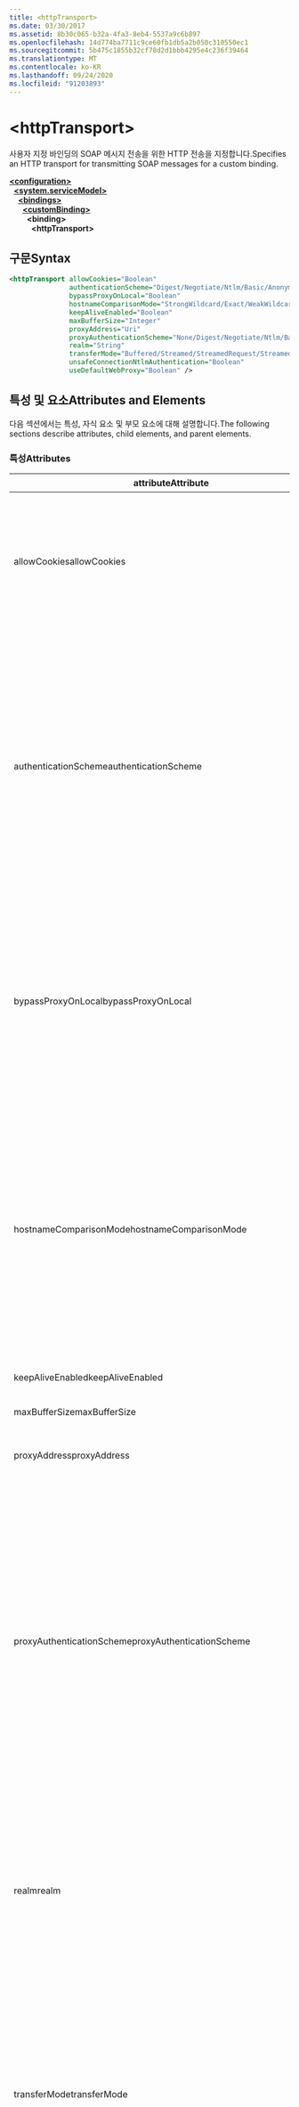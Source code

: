 ```yaml
---
title: <httpTransport>
ms.date: 03/30/2017
ms.assetid: 8b30c065-b32a-4fa3-8eb4-5537a9c6b897
ms.openlocfilehash: 14d774ba7711c9ce60fb1db5a2b050c310550ec1
ms.sourcegitcommit: 5b475c1855b32cf78d2d1bbb4295e4c236f39464
ms.translationtype: MT
ms.contentlocale: ko-KR
ms.lasthandoff: 09/24/2020
ms.locfileid: "91203893"
---
```

# \<httpTransport>

<span data-ttu-id="b32d7-101">사용자 지정 바인딩의 SOAP 메시지 전송을 위한 HTTP 전송을 지정합니다.</span><span class="sxs-lookup"><span data-stu-id="b32d7-101">Specifies an HTTP transport for transmitting SOAP messages for a custom binding.</span></span>  
  
[**\<configuration>**](../configuration-element.md)\
&nbsp;&nbsp;[**\<system.serviceModel>**](system-servicemodel.md)\
&nbsp;&nbsp;&nbsp;&nbsp;[**\<bindings>**](bindings.md)\
&nbsp;&nbsp;&nbsp;&nbsp;&nbsp;&nbsp;[**\<customBinding>**](custombinding.md)\
&nbsp;&nbsp;&nbsp;&nbsp;&nbsp;&nbsp;&nbsp;&nbsp;**\<binding>**\
&nbsp;&nbsp;&nbsp;&nbsp;&nbsp;&nbsp;&nbsp;&nbsp;&nbsp;&nbsp;**\<httpTransport>**  
  
## <a name="syntax"></a><span data-ttu-id="b32d7-102">구문</span><span class="sxs-lookup"><span data-stu-id="b32d7-102">Syntax</span></span>  
  
```xml  
<httpTransport allowCookies="Boolean"
               authenticationScheme="Digest/Negotiate/Ntlm/Basic/Anonymous"
               bypassProxyOnLocal="Boolean"
               hostnameComparisonMode="StrongWildcard/Exact/WeakWildcard"
               keepAliveEnabled="Boolean"
               maxBufferSize="Integer"
               proxyAddress="Uri"
               proxyAuthenticationScheme="None/Digest/Negotiate/Ntlm/Basic/Anonymous"
               realm="String"
               transferMode="Buffered/Streamed/StreamedRequest/StreamedResponse"
               unsafeConnectionNtlmAuthentication="Boolean"
               useDefaultWebProxy="Boolean" />
```  
  
## <a name="attributes-and-elements"></a><span data-ttu-id="b32d7-103">특성 및 요소</span><span class="sxs-lookup"><span data-stu-id="b32d7-103">Attributes and Elements</span></span>  

 <span data-ttu-id="b32d7-104">다음 섹션에서는 특성, 자식 요소 및 부모 요소에 대해 설명합니다.</span><span class="sxs-lookup"><span data-stu-id="b32d7-104">The following sections describe attributes, child elements, and parent elements.</span></span>  
  
### <a name="attributes"></a><span data-ttu-id="b32d7-105">특성</span><span class="sxs-lookup"><span data-stu-id="b32d7-105">Attributes</span></span>  
  
|<span data-ttu-id="b32d7-106">attribute</span><span class="sxs-lookup"><span data-stu-id="b32d7-106">Attribute</span></span>|<span data-ttu-id="b32d7-107">설명</span><span class="sxs-lookup"><span data-stu-id="b32d7-107">Description</span></span>|  
|---------------|-----------------|  
|<span data-ttu-id="b32d7-108">allowCookies</span><span class="sxs-lookup"><span data-stu-id="b32d7-108">allowCookies</span></span>|<span data-ttu-id="b32d7-109">클라이언트가 쿠키를 수락하고 이를 앞으로의 요청에서 전파할지 여부를 지정하는 부울 값입니다.</span><span class="sxs-lookup"><span data-stu-id="b32d7-109">A Boolean value that specifies whether the client accepts cookies and propagates them on future requests.</span></span> <span data-ttu-id="b32d7-110">기본값은 `false`입니다.</span><span class="sxs-lookup"><span data-stu-id="b32d7-110">The default is `false`.</span></span><br /><br /> <span data-ttu-id="b32d7-111">쿠키를 사용하는 ASMX 웹 서비스와 상호 작용할 때 이 특성을 사용할 수 있습니다.</span><span class="sxs-lookup"><span data-stu-id="b32d7-111">You can use this attribute when you interact with ASMX Web services that use cookies.</span></span> <span data-ttu-id="b32d7-112">그러면 서버에서 반환된 쿠키가 해당 서비스에 대한 이후의 모든 클라이언트 요청에 자동으로 복사되도록 할 수 있습니다.</span><span class="sxs-lookup"><span data-stu-id="b32d7-112">In this way, you can be sure that the cookies returned from the server are automatically copied to all future client requests for that service.</span></span>|  
|<span data-ttu-id="b32d7-113">authenticationScheme</span><span class="sxs-lookup"><span data-stu-id="b32d7-113">authenticationScheme</span></span>|<span data-ttu-id="b32d7-114">HTTP 수신기가 처리하는 클라이언트 요청을 인증하는 데 사용되는 프로토콜을 지정합니다.</span><span class="sxs-lookup"><span data-stu-id="b32d7-114">Specifies the protocol used to authenticate client requests being processed by an HTTP listener.</span></span> <span data-ttu-id="b32d7-115">유효한 값은 다음과 같습니다.</span><span class="sxs-lookup"><span data-stu-id="b32d7-115">Valid values include the following:</span></span><br /><br /> <span data-ttu-id="b32d7-116">-다이제스트: 다이제스트 인증을 지정 합니다.</span><span class="sxs-lookup"><span data-stu-id="b32d7-116">-   Digest: Specifies digest authentication.</span></span><br /><span data-ttu-id="b32d7-117">-Negotiate: 클라이언트와 협상 하 여 인증 체계를 결정 합니다.</span><span class="sxs-lookup"><span data-stu-id="b32d7-117">-   Negotiate: Negotiates with the client to determine the authentication scheme.</span></span> <span data-ttu-id="b32d7-118">클라이언트와 서버 모두 Kerberos를 지원하면 이 인증 체계가 사용되고, 그렇지 않으면 NTLM이 사용됩니다.</span><span class="sxs-lookup"><span data-stu-id="b32d7-118">If both client and server support Kerberos, it is used; otherwise, NTLM is used.</span></span><br /><span data-ttu-id="b32d7-119">-Ntlm: NTLM 인증을 지정 합니다.</span><span class="sxs-lookup"><span data-stu-id="b32d7-119">-   Ntlm: Specifies NTLM authentication.</span></span><br /><span data-ttu-id="b32d7-120">-Basic: 기본 인증을 지정 합니다.</span><span class="sxs-lookup"><span data-stu-id="b32d7-120">-   Basic: Specifies basic authentication.</span></span><br /><span data-ttu-id="b32d7-121">-Anonymous: 익명 인증을 지정 합니다.</span><span class="sxs-lookup"><span data-stu-id="b32d7-121">-   Anonymous: Specifies anonymous authentication.</span></span><br /><br /> <span data-ttu-id="b32d7-122">기본값은 Anonymous입니다.</span><span class="sxs-lookup"><span data-stu-id="b32d7-122">The default is Anonymous.</span></span> <span data-ttu-id="b32d7-123">이 특성은 <xref:System.Net.AuthenticationSchemes> 형식입니다.</span><span class="sxs-lookup"><span data-stu-id="b32d7-123">This attribute is of type <xref:System.Net.AuthenticationSchemes>.</span></span> <span data-ttu-id="b32d7-124">이 특성은 한 번만 설정할 수 있습니다.</span><span class="sxs-lookup"><span data-stu-id="b32d7-124">This attribute can only be set once.</span></span>|  
|<span data-ttu-id="b32d7-125">bypassProxyOnLocal</span><span class="sxs-lookup"><span data-stu-id="b32d7-125">bypassProxyOnLocal</span></span>|<span data-ttu-id="b32d7-126">로컬 주소에 대해 프록시 서버를 사용하지 않을 것인지 여부를 나타내는 부울 값입니다.</span><span class="sxs-lookup"><span data-stu-id="b32d7-126">A Boolean value that indicates whether to bypass the proxy server for local addresses.</span></span> <span data-ttu-id="b32d7-127">기본값은 `false`입니다.</span><span class="sxs-lookup"><span data-stu-id="b32d7-127">The default is `false`.</span></span><br /><br /> <span data-ttu-id="b32d7-128">로컬 주소는 로컬 LAN 또는 인트라넷에 있는 주소입니다.</span><span class="sxs-lookup"><span data-stu-id="b32d7-128">A local address is one that is on the local LAN or intranet.</span></span><br /><br /> <span data-ttu-id="b32d7-129">서비스 주소가로 시작 하는 경우 WCF (Windows Communication Foundation)는 항상 프록시를 무시 `http://localhost` 합니다.</span><span class="sxs-lookup"><span data-stu-id="b32d7-129">Windows Communication Foundation (WCF) always ignores the proxy if the service address begins with `http://localhost`.</span></span><br /><br /> <span data-ttu-id="b32d7-130">클라이언트가 동일한 시스템의 서비스와 통신할 때 프록시를 통하게 하려면 localhost 대신 호스트 이름을 사용해야 합니다.</span><span class="sxs-lookup"><span data-stu-id="b32d7-130">You should use the host name rather than localhost if you want clients to go through a proxy when talking to services on the same machine.</span></span>|  
|<span data-ttu-id="b32d7-131">hostnameComparisonMode</span><span class="sxs-lookup"><span data-stu-id="b32d7-131">hostnameComparisonMode</span></span>|<span data-ttu-id="b32d7-132">URI 구문 분석에 사용되는 HTTP 호스트 이름 비교 모드를 지정합니다.</span><span class="sxs-lookup"><span data-stu-id="b32d7-132">Specifies the HTTP hostname comparison mode used to parse URIs.</span></span> <span data-ttu-id="b32d7-133">유효한 값은 다음과 같습니다.</span><span class="sxs-lookup"><span data-stu-id="b32d7-133">Valid values are,</span></span><br /><br /> <span data-ttu-id="b32d7-134">-StrongWildcard: ("+")는 지정 된 체계, 포트 및 상대 URI의 컨텍스트에서 가능한 모든 호스트 이름을 검색 합니다.</span><span class="sxs-lookup"><span data-stu-id="b32d7-134">-   StrongWildcard: ("+") matches all possible hostnames in the context of the specified scheme, port and relative URI.</span></span><br /><span data-ttu-id="b32d7-135">-Exact: 와일드 카드 없음</span><span class="sxs-lookup"><span data-stu-id="b32d7-135">-   Exact: no wildcards</span></span><br /><span data-ttu-id="b32d7-136">-WeakWildcard: (" \* ")는 지정 된 체계, 포트 및 상대 UIR (명시적으로 또는 강력한 와일드 카드 메커니즘을 통해 일치 하지 않는)의 컨텍스트에서 가능한 모든 호스트 이름과 일치 합니다.</span><span class="sxs-lookup"><span data-stu-id="b32d7-136">-   WeakWildcard: ("\*") matches all possible hostname in the context of the specified scheme, port and relative UIR that have not been matched explicitly or through the strong wildcard mechanism.</span></span><br /><br /> <span data-ttu-id="b32d7-137">이 특성은 <xref:System.ServiceModel.HostNameComparisonMode> 형식입니다.</span><span class="sxs-lookup"><span data-stu-id="b32d7-137">This attribute is of type <xref:System.ServiceModel.HostNameComparisonMode>.</span></span> <span data-ttu-id="b32d7-138">기본값은 <xref:System.ServiceModel.HostNameComparisonMode.StrongWildcard>입니다.</span><span class="sxs-lookup"><span data-stu-id="b32d7-138">The default is <xref:System.ServiceModel.HostNameComparisonMode.StrongWildcard>.</span></span>|  
|<span data-ttu-id="b32d7-139">keepAliveEnabled</span><span class="sxs-lookup"><span data-stu-id="b32d7-139">keepAliveEnabled</span></span>|<span data-ttu-id="b32d7-140">인터넷 리소스에 영구 연결을 할 것인지 여부를 지정하는 부울 값입니다.</span><span class="sxs-lookup"><span data-stu-id="b32d7-140">A Boolean value that specifies whether to make a persistent connection to the internet resource.</span></span>|  
|<span data-ttu-id="b32d7-141">maxBufferSize</span><span class="sxs-lookup"><span data-stu-id="b32d7-141">maxBufferSize</span></span>|<span data-ttu-id="b32d7-142">버퍼의 최대 크기를 지정하는 양의 정수입니다.</span><span class="sxs-lookup"><span data-stu-id="b32d7-142">A positive integer that specifies the maximum size of the buffer.</span></span> <span data-ttu-id="b32d7-143">기본값은 524288입니다.</span><span class="sxs-lookup"><span data-stu-id="b32d7-143">The default is 524288</span></span>|  
|<span data-ttu-id="b32d7-144">proxyAddress</span><span class="sxs-lookup"><span data-stu-id="b32d7-144">proxyAddress</span></span>|<span data-ttu-id="b32d7-145">HTTP 프록시의 주소를 지정하는 URI입니다.</span><span class="sxs-lookup"><span data-stu-id="b32d7-145">A URI that specifies the address of the HTTP proxy.</span></span> <span data-ttu-id="b32d7-146">`useSystemWebProxy`가 `true`일 경우 이 설정은 `null`이어야 합니다.</span><span class="sxs-lookup"><span data-stu-id="b32d7-146">If `useSystemWebProxy` is `true`, this setting must be `null`.</span></span> <span data-ttu-id="b32d7-147">기본값은 `null`입니다.</span><span class="sxs-lookup"><span data-stu-id="b32d7-147">The default is `null`.</span></span>|  
|<span data-ttu-id="b32d7-148">proxyAuthenticationScheme</span><span class="sxs-lookup"><span data-stu-id="b32d7-148">proxyAuthenticationScheme</span></span>|<span data-ttu-id="b32d7-149">HTTP 프록시가 처리하는 클라이언트 요청을 인증하는 데 사용되는 프로토콜을 지정합니다.</span><span class="sxs-lookup"><span data-stu-id="b32d7-149">Specifies the protocol used for authenticating client requests being processed by an HTTP proxy.</span></span> <span data-ttu-id="b32d7-150">유효한 값은 다음과 같습니다.</span><span class="sxs-lookup"><span data-stu-id="b32d7-150">Valid values include the following:</span></span><br /><br /> <span data-ttu-id="b32d7-151">-없음: 인증이 수행 되지 않습니다.</span><span class="sxs-lookup"><span data-stu-id="b32d7-151">-   None: No authentication is performed.</span></span><br /><span data-ttu-id="b32d7-152">-다이제스트: 다이제스트 인증을 지정 합니다.</span><span class="sxs-lookup"><span data-stu-id="b32d7-152">-   Digest: Specifies digest authentication.</span></span><br /><span data-ttu-id="b32d7-153">-Negotiate: 클라이언트와 협상 하 여 인증 체계를 결정 합니다.</span><span class="sxs-lookup"><span data-stu-id="b32d7-153">-   Negotiate: Negotiates with the client to determine the authentication scheme.</span></span> <span data-ttu-id="b32d7-154">클라이언트와 서버 모두 Kerberos를 지원하면 이 인증 체계가 사용되고, 그렇지 않으면 NTLM이 사용됩니다.</span><span class="sxs-lookup"><span data-stu-id="b32d7-154">If both client and server support Kerberos, it is used; otherwise, NTLM is used.</span></span><br /><span data-ttu-id="b32d7-155">-Ntlm: NTLM 인증을 지정 합니다.</span><span class="sxs-lookup"><span data-stu-id="b32d7-155">-   Ntlm: Specifies NTLM authentication.</span></span><br /><span data-ttu-id="b32d7-156">-Basic: 기본 인증을 지정 합니다.</span><span class="sxs-lookup"><span data-stu-id="b32d7-156">-   Basic: Specifies basic authentication.</span></span><br /><span data-ttu-id="b32d7-157">-Anonymous: 익명 인증을 지정 합니다.</span><span class="sxs-lookup"><span data-stu-id="b32d7-157">-   Anonymous: Specifies anonymous authentication.</span></span><br /><br /> <span data-ttu-id="b32d7-158">기본값은 Anonymous입니다.</span><span class="sxs-lookup"><span data-stu-id="b32d7-158">The default is Anonymous.</span></span> <span data-ttu-id="b32d7-159">이 특성은 <xref:System.Net.AuthenticationSchemes> 형식입니다.</span><span class="sxs-lookup"><span data-stu-id="b32d7-159">This attribute is of type <xref:System.Net.AuthenticationSchemes>.</span></span> <span data-ttu-id="b32d7-160"><xref:System.Net.AuthenticationSchemes.IntegratedWindowsAuthentication?displayProperty=nameWithType>은 지원 되지 않습니다.</span><span class="sxs-lookup"><span data-stu-id="b32d7-160">Note that <xref:System.Net.AuthenticationSchemes.IntegratedWindowsAuthentication?displayProperty=nameWithType> is not supported.</span></span>|  
|<span data-ttu-id="b32d7-161">realm</span><span class="sxs-lookup"><span data-stu-id="b32d7-161">realm</span></span>|<span data-ttu-id="b32d7-162">프록시/서버에서 사용할 영역을 지정하는 문자열입니다.</span><span class="sxs-lookup"><span data-stu-id="b32d7-162">A string that specifies the realm to use on the proxy/server.</span></span> <span data-ttu-id="b32d7-163">기본값은 빈 문자열입니다.</span><span class="sxs-lookup"><span data-stu-id="b32d7-163">The default is an empty string.</span></span><br /><br /> <span data-ttu-id="b32d7-164">서버에서는 보호되는 리소스를 분할할 때 영역을 사용합니다.</span><span class="sxs-lookup"><span data-stu-id="b32d7-164">Servers use realms to partition protected resources.</span></span> <span data-ttu-id="b32d7-165">각 파티션에는 자체 인증 체계 및/또는 권한 부여 데이터베이스가 있을 수 있습니다.</span><span class="sxs-lookup"><span data-stu-id="b32d7-165">Each partition can have its own authentication scheme and/or authorization database.</span></span> <span data-ttu-id="b32d7-166">영역은 기본 및 다이제스트 인증에만 사용 됩니다.</span><span class="sxs-lookup"><span data-stu-id="b32d7-166">Realms are used only for basic and digest authentication.</span></span> <span data-ttu-id="b32d7-167">클라이언트에서 성공적으로 인증 된 후에는 지정 된 영역에 있는 모든 리소스에 대해 인증이 유효 합니다.</span><span class="sxs-lookup"><span data-stu-id="b32d7-167">After a client successfully authenticates, the authentication is valid for all resources in a given realm.</span></span> <span data-ttu-id="b32d7-168">영역에 대 한 자세한 설명은 [IETF 웹 사이트](https://www.ietf.org)에서 RFC 2617을 참조 하세요.</span><span class="sxs-lookup"><span data-stu-id="b32d7-168">For a detailed description of realms, see RFC 2617 at the [IETF website](https://www.ietf.org).</span></span>|  
|<span data-ttu-id="b32d7-169">transferMode</span><span class="sxs-lookup"><span data-stu-id="b32d7-169">transferMode</span></span>|<span data-ttu-id="b32d7-170">메시지가 버퍼링되거나 스트리밍되는지 또는 요청이나 응답인지를 지정합니다.</span><span class="sxs-lookup"><span data-stu-id="b32d7-170">Specifies whether messages are buffered or streamed or a request or response.</span></span> <span data-ttu-id="b32d7-171">유효한 값은 다음과 같습니다.</span><span class="sxs-lookup"><span data-stu-id="b32d7-171">Valid values include the following:</span></span><br /><br /> <span data-ttu-id="b32d7-172">-버퍼링 됨: 요청 및 응답 메시지는 버퍼링 됩니다.</span><span class="sxs-lookup"><span data-stu-id="b32d7-172">-   Buffered: The request and response messages are buffered.</span></span><br /><span data-ttu-id="b32d7-173">-스트리밍된: 요청 및 응답 메시지가 스트리밍됩니다.</span><span class="sxs-lookup"><span data-stu-id="b32d7-173">-   Streamed: The request and response messages are streamed.</span></span><br /><span data-ttu-id="b32d7-174">-StreamedRequest: 요청 메시지는 스트리밍되 고 응답 메시지는 버퍼링 됩니다.</span><span class="sxs-lookup"><span data-stu-id="b32d7-174">-   StreamedRequest: The request message is streamed and the response message is buffered.</span></span><br /><span data-ttu-id="b32d7-175">-StreamedResponse: 요청 메시지는 버퍼링 되 고 응답 메시지는 스트리밍됩니다.</span><span class="sxs-lookup"><span data-stu-id="b32d7-175">-   StreamedResponse: The request message is buffered and the response message is streamed.</span></span><br /><br /> <span data-ttu-id="b32d7-176">기본값은 Buffered입니다.</span><span class="sxs-lookup"><span data-stu-id="b32d7-176">The default is Buffered.</span></span> <span data-ttu-id="b32d7-177">이 특성은 <xref:System.ServiceModel.TransferMode> 형식입니다.</span><span class="sxs-lookup"><span data-stu-id="b32d7-177">This attribute is of type <xref:System.ServiceModel.TransferMode> .</span></span>|  
|<span data-ttu-id="b32d7-178">unsafeConnectionNtlmAuthentication</span><span class="sxs-lookup"><span data-stu-id="b32d7-178">unsafeConnectionNtlmAuthentication</span></span>|<span data-ttu-id="b32d7-179">서버에서 안전하지 않은 연결 공유를 사용할 수 있는지 여부를 지정하는 부울 값입니다.</span><span class="sxs-lookup"><span data-stu-id="b32d7-179">A Boolean value that specifies whether Unsafe Connection Sharing is enabled on the server.</span></span> <span data-ttu-id="b32d7-180">기본값은 `false`입니다.</span><span class="sxs-lookup"><span data-stu-id="b32d7-180">The default is `false`.</span></span> <span data-ttu-id="b32d7-181">사용할 경우 각 TCP 연결에서 NTLM 인증이 한 번씩 수행됩니다.</span><span class="sxs-lookup"><span data-stu-id="b32d7-181">If enabled, NTLM authentication is performed once on each TCP connection.</span></span>|  
|<span data-ttu-id="b32d7-182">useDefaultWebProxy</span><span class="sxs-lookup"><span data-stu-id="b32d7-182">useDefaultWebProxy</span></span>|<span data-ttu-id="b32d7-183">사용자별 설정이 아닌 시스템 수준의 프록시 설정을 사용할지 여부를 지정하는 부울 값입니다.</span><span class="sxs-lookup"><span data-stu-id="b32d7-183">A Boolean value that specifies whether the machine-wide proxy settings are used rather than the user specific settings.</span></span> <span data-ttu-id="b32d7-184">기본값은 `true`입니다.</span><span class="sxs-lookup"><span data-stu-id="b32d7-184">The default is `true`.</span></span>|  
  
### <a name="child-elements"></a><span data-ttu-id="b32d7-185">자식 요소</span><span class="sxs-lookup"><span data-stu-id="b32d7-185">Child Elements</span></span>  

 <span data-ttu-id="b32d7-186">없음</span><span class="sxs-lookup"><span data-stu-id="b32d7-186">None</span></span>  
  
### <a name="parent-elements"></a><span data-ttu-id="b32d7-187">부모 요소</span><span class="sxs-lookup"><span data-stu-id="b32d7-187">Parent Elements</span></span>  
  
|<span data-ttu-id="b32d7-188">요소</span><span class="sxs-lookup"><span data-stu-id="b32d7-188">Element</span></span>|<span data-ttu-id="b32d7-189">설명</span><span class="sxs-lookup"><span data-stu-id="b32d7-189">Description</span></span>|  
|-------------|-----------------|  
|[\<binding>](bindings.md)|<span data-ttu-id="b32d7-190">사용자 지정 바인딩의 모든 바인딩 기능을 정의합니다.</span><span class="sxs-lookup"><span data-stu-id="b32d7-190">Defines all binding capabilities of the custom binding.</span></span>|  
  
## <a name="remarks"></a><span data-ttu-id="b32d7-191">설명</span><span class="sxs-lookup"><span data-stu-id="b32d7-191">Remarks</span></span>  

 <span data-ttu-id="b32d7-192">`httpTransport` 요소는 HTTP 전송 프로토콜을 구현하는 사용자 지정 바인딩을 만들기 위한 시작점입니다.</span><span class="sxs-lookup"><span data-stu-id="b32d7-192">The `httpTransport` element is the starting point for creating a custom binding that implements the HTTP transport protocol.</span></span> <span data-ttu-id="b32d7-193">HTTP는 상호 운용성을 위해 사용 되는 기본 전송입니다.</span><span class="sxs-lookup"><span data-stu-id="b32d7-193">HTTP is the primary transport used for interoperability purposes.</span></span> <span data-ttu-id="b32d7-194">이 전송은 wcf (Windows Communication Foundation)에서 지원 되므로 WCF가 아닌 다른 웹 서비스 스택과의 상호 운용성을 보장 합니다.</span><span class="sxs-lookup"><span data-stu-id="b32d7-194">This transport is supported by the Windows Communication Foundation (WCF) to ensure interoperability with other non-WCF Web services stacks.</span></span>  
  
## <a name="see-also"></a><span data-ttu-id="b32d7-195">참고 항목</span><span class="sxs-lookup"><span data-stu-id="b32d7-195">See also</span></span>

- <xref:System.ServiceModel.Configuration.HttpTransportElement>
- <xref:System.ServiceModel.Channels.HttpTransportBindingElement>
- <xref:System.ServiceModel.Channels.TransportBindingElement>
- <xref:System.ServiceModel.Channels.CustomBinding>
- [<span data-ttu-id="b32d7-196">전송</span><span class="sxs-lookup"><span data-stu-id="b32d7-196">Transports</span></span>](../../../wcf/feature-details/transports.md)
- [<span data-ttu-id="b32d7-197">전송 선택</span><span class="sxs-lookup"><span data-stu-id="b32d7-197">Choosing a Transport</span></span>](../../../wcf/feature-details/choosing-a-transport.md)
- [<span data-ttu-id="b32d7-198">바인딩하</span><span class="sxs-lookup"><span data-stu-id="b32d7-198">Bindings</span></span>](../../../wcf/bindings.md)
- [<span data-ttu-id="b32d7-199">바인딩 확장명</span><span class="sxs-lookup"><span data-stu-id="b32d7-199">Extending Bindings</span></span>](../../../wcf/extending/extending-bindings.md)
- [<span data-ttu-id="b32d7-200">사용자 지정 바인딩</span><span class="sxs-lookup"><span data-stu-id="b32d7-200">Custom Bindings</span></span>](../../../wcf/extending/custom-bindings.md)
- [\<customBinding>](custombinding.md)

